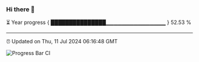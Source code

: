 ### Hi there 👋

⏳ Year progress { ███████████████▁▁▁▁▁▁▁▁▁▁▁▁▁▁▁ } 52.53 %

---

⏰ Updated on Thu, 11 Jul 2024 06:16:48 GMT

![Progress Bar CI](https://github.com/liununu/liununu/workflows/Progress%20Bar%20CI/badge.svg)

